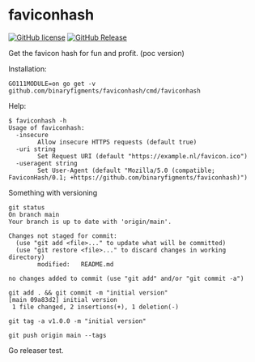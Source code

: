# faviconhash

[![GitHub license](https://img.shields.io/github/license/binaryfigments/faviconhash)](https://github.com/binaryfigments/faviconhash/blob/main/LICENSE.md)
[![GitHub Release](https://img.shields.io/github/release/binaryfigments/faviconhash)](https://github.com/binaryfigments/faviconhash/releases)

Get the favicon hash for fun and profit. (poc version)

Installation:

```shell
GO111MODULE=on go get -v github.com/binaryfigments/faviconhash/cmd/faviconhash
```

Help:

```shell
$ faviconhash -h
Usage of faviconhash:
  -insecure
    	Allow insecure HTTPS requests (default true)
  -uri string
    	Set Request URI (default "https://example.nl/favicon.ico")
  -useragent string
    	Set User-Agent (default "Mozilla/5.0 (compatible; FaviconHash/0.1; +https://github.com/binaryfigments/faviconhash)")
```

Something with versioning

```shell
git status
On branch main
Your branch is up to date with 'origin/main'.

Changes not staged for commit:
  (use "git add <file>..." to update what will be committed)
  (use "git restore <file>..." to discard changes in working directory)
        modified:   README.md

no changes added to commit (use "git add" and/or "git commit -a")

git add . && git commit -m "initial version"
[main 09a83d2] initial version
 1 file changed, 2 insertions(+), 1 deletion(-)

git tag -a v1.0.0 -m "initial version"

git push origin main --tags  
```

Go releaser test.